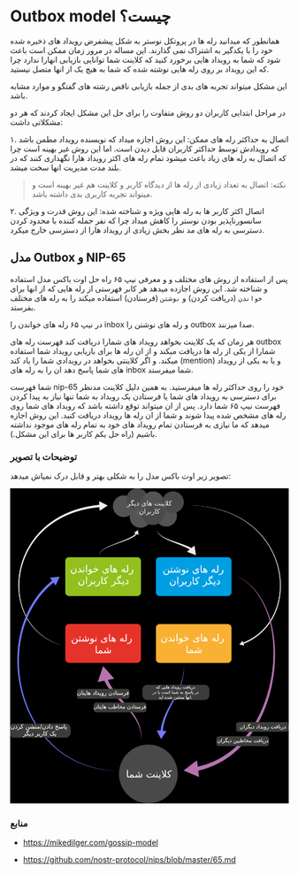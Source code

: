 # Outbox model چیست؟

همانطور که میدانید رله ها در پروتکل نوستر به شکل پیشفرض رویداد های ذخیره شده خود را با یکدگیر به اشتراک نمی گذارند. این مساله در مرور زمان ممکن است باعث شود که شما به رویداد هایی برخورد کنید که کلاینت شما توانایی بازیابی انهارا ندارد چرا که این رویداد بر روی رله هایی نوشته شده که شما به هیچ یک از انها متصل نیستید.

این مشکل میتواند تجربه های بدی از جمله بازیابی ناقص رشته های گفتگو و موارد مشابه باشد.

در مراحل ابتدایی کاربران دو روش متفاوت را برای حل این مشکل ایجاد کردند که هر دو مشکلاتی داشت:

۱. اتصال به حداکثر رله های ممکن: این روش اجازه میداد که نویسنده رویداد مطمن باشد که رویدادش توسط حداکثر کاربران قابل دیدن است. اما این روش غیر بهینه است چرا که اتصال به رله های زیاد باعث میشود تمام رله های اکثر رویداد هارا نگهداری کنند که در بلند مدت مدیریت انها سخت میشد.

> نکته: اتصال به تعداد زیادی از رله ها از دیدگاه کاربر و کلاینت هم غیر بهینه است و میتواند تجربه کاربری بدی داشته باشد.

۲. اتصال اکثر کاربر ها به رله هایی ویژه و شناخته شده: این روش قدرت و ویژگی سانسورناپذیر بودن نوستر را کاهش میداد چرا که نفر حمله کننده با محدود کردن دسترسی به رله های مد نظر بخش زیادی از رویداد هارا از دسترسی خارج میکرد.


## مدل Outbox و NIP-65

پس از استفاده از روش های مختلف و و معرفی نیپ ۶۵ راه حل اوت باکس مدل استفاده و شناخته شد. این روش  اجازده میدهد هر کابر فهرستی از رله هایی که از انها برای `خواندن` (دریافت کردن) و `نوشتن` (فرستادن) استفاده میکند را به رله های مختلف بفرستد.

در نیپ ۶۵ رله های خواندن را inbox و رله های نوشتن را outbox صدا میزنند.

هر زمان که یک کلاینت بخواهد رویداد های شمارا دریافت کند فهرست رله های outbox شمارا از یکی از رله ها دریافت میکند و از ان رله ها برای بازیابی رویداد شما استفاده میکند. و اگر کلاینتی بخواهد در رویدادی شما را یاد کند (mention) و یا به یکی از رویداد های شما پاسخ دهد ان را به رله های inbox شما میفرستد.


شما فهرست nip-65 خود را روی حداکثر رله ها میفرستید. به همین دلیل کلاینت مدنظر برای دسترسی به رویداد های شما یا فرستادن یک رویداد به شما تنها نیاز به پیدا کردن فهرست نیپ ۶۵ شما دارد. پس از ان میتواند توقع داشته باشد که رویداد های شما روی رله های مشخص شده پیدا شوند و شما از ان رله ها رویداد دریافت کنید. این روش اجازه میدهد که ما نیازی به فرستادن تمام رویداد های خود به تمام رله های موجود نداشته باشیم (راه حل یکم کاربر ها برای این مشکل.).


### توضیحات با تصویر

تصویر زیر اوت باکس مدل را به شکلی بهتر و قابل درک نمیاش میدهد:

![اوت باکس مدل در پروتکل نوستر](../images/guides-outbox.png)

### منابع

* https://mikedilger.com/gossip-model

* https://github.com/nostr-protocol/nips/blob/master/65.md
